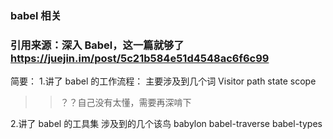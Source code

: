 ### babel 相关

### 引用来源：深入 Babel，这一篇就够了 https://juejin.im/post/5c21b584e51d4548ac6f6c99

简要： 1.讲了 babel 的工作流程：
主要涉及到几个词
Visitor
path
state
scope

> > ？？自己没有太懂，需要再深啃下

2.讲了 babel 的工具集
涉及到的几个该鸟
babylon
babel-traverse
babel-types

